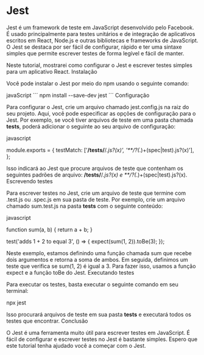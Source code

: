 # Jest


Jest é um framework de teste em JavaScript desenvolvido pelo Facebook. É usado principalmente para testes unitários e de integração de aplicativos escritos em React, Node.js e outras bibliotecas e frameworks de JavaScript. O Jest se destaca por ser fácil de configurar, rápido e ter uma sintaxe simples que permite escrever testes de forma legível e fácil de manter.

Neste tutorial, mostrarei como configurar o Jest e escrever testes simples para um aplicativo React.
Instalação

Você pode instalar o Jest por meio do npm usando o seguinte comando:


javaScript ´´´
npm install --save-dev jest
´´´
Configuração

Para configurar o Jest, crie um arquivo chamado jest.config.js na raiz do seu projeto. Aqui, você pode especificar as opções de configuração para o Jest. Por exemplo, se você tiver arquivos de teste em uma pasta chamada __tests__, poderá adicionar o seguinte ao seu arquivo de configuração:

javascript

module.exports = {
  testMatch: ['**/__tests__/**/*.js?(x)', '**/?(*.)+(spec|test).js?(x)'],
};

Isso indicará ao Jest que procure arquivos de teste que contenham os seguintes padrões de arquivo: **/__tests__/**/*.js?(x) e **/?(*.)+(spec|test).js?(x).
Escrevendo testes

Para escrever testes no Jest, crie um arquivo de teste que termine com .test.js ou .spec.js em sua pasta de teste. Por exemplo, crie um arquivo chamado sum.test.js na pasta __tests__ com o seguinte conteúdo:

javascript

function sum(a, b) {
  return a + b;
}

test('adds 1 + 2 to equal 3', () => {
  expect(sum(1, 2)).toBe(3);
});

Neste exemplo, estamos definindo uma função chamada sum que recebe dois argumentos e retorna a soma de ambos. Em seguida, definimos um teste que verifica se sum(1, 2) é igual a 3. Para fazer isso, usamos a função expect e a função toBe do Jest.
Executando testes

Para executar os testes, basta executar o seguinte comando em seu terminal:

npx jest

Isso procurará arquivos de teste em sua pasta __tests__ e executará todos os testes que encontrar.
Conclusão

O Jest é uma ferramenta muito útil para escrever testes em JavaScript. É fácil de configurar e escrever testes no Jest é bastante simples. Espero que este tutorial tenha ajudado você a começar com o Jest.
